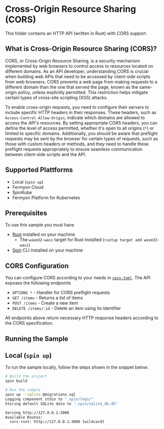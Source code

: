 # Cross-Origin Resource Sharing (CORS)

This folder contains an HTTP API (written in Rust) with CORS support.

## What is Cross-Origin Resource Sharing (CORS)?
CORS, or Cross-Origin Resource Sharing, is a security mechanism implemented by web browsers to control access to resources located on different domains. As an API developer, understanding CORS is crucial when building web APIs that need to be accessed by client-side scripts from web browsers. CORS prevents a web page from making requests to a different domain than the one that served the page, known as the same-origin policy, unless explicitly permitted. This restriction helps mitigate certain types of cross-site scripting (XSS) attacks.

To enable cross-origin requests, you need to configure their servers to include specific HTTP headers in their responses. These headers, such as `Access-Control-Allow-Origin`, indicate which domains are allowed to access the API's resources. By setting appropriate CORS headers, you can define the level of access permitted, whether it's open to all origins (`*`) or limited to specific domains. Additionally, you should be aware that preflight requests may be sent by the browser for certain types of requests, such as those with custom headers or methods, and they need to handle these preflight requests appropriately to ensure seamless communication between client-side scripts and the API.

## Supported Plattforms

- Local (`spin up`)
- Fermyon Cloud
- SpinKube
- Fermyon Platform for Kubernetes

## Prerequisites

To use this sample you must have

- [Rust](https://www.rust-lang.org/) installed on your machine
  - The `wasm32-wasi` target for Rust installed (`rustup target add wasm32-wasi`)
- [Spin](https://developer.fermyon.com/spin/v2/index) CLI installed on your machine

## CORS Configuration

You can configure CORS according to your needs in [`spin.toml`](./spin.toml).
The API exposes the following endpoints

- `OPTIONS *` - Handler for CORS preflight requests
- `GET /items` - Returns a list of items
- `POST /items` - Create a new item
- `DELETE /items/:id` - Delete an item using its identifier

All endpoints above return necessary HTTP response headers according to the CORS specification.

## Running the Sample

## Local (`spin up`)

To run the sample locally, follow the steps shown in the snippet below:

```bash
# Build the project
spin build

# Run the sample
spin up --sqlite @migrations.sql
Logging component stdio to ".spin/logs/"
Storing default SQLite data to ".spin/sqlite_db.db"

Serving http://127.0.0.1:3000
Available Routes:
  cors-rust: http://127.0.0.1:3000 (wildcard)
```